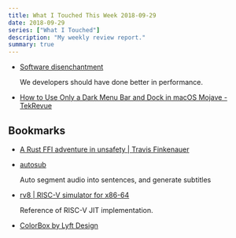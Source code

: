 ```yaml
---
title: What I Touched This Week 2018-09-29
date: 2018-09-29
series: ["What I Touched"]
description: "My weekly review report."
summary: true
---
```


* [Software disenchantment](http://tonsky.me/blog/disenchantment/)

    We developers should have done better in performance.

* [How to Use Only a Dark Menu Bar and Dock in macOS Mojave - TekRevue](https://www.tekrevue.com/tip/only-dark-menu-bar-dock-mojave/)

<!--more-->

## Bookmarks

* [A Rust FFI adventure in unsafety | Travis Finkenauer](https://travisf.net/capstone-rs-unsafety-adventure)
* [autosub](https://github.com/agermanidis/autosub?files=1)

    Auto segment audio into sentences, and generate subtitles

* [rv8 | RISC-V simulator for x86-64](https://rv8.io/)

    Reference of RISC-V JIT implementation.

* [ColorBox by Lyft Design](https://www.colorbox.io/)

